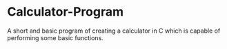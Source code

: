 # Calculator-Program
A short and basic program of creating a calculator in C which is capable of performing some basic functions.
